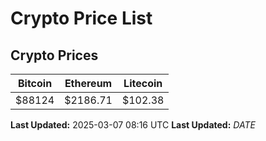 # Crypto Price List

## Crypto Prices
| Bitcoin | Ethereum | Litecoin |
| ------- | -------- | -------- |
| $88124 | $2186.71 | $102.38 |
**Last Updated:** 2025-03-07 08:16 UTC
**Last Updated:** $DATE$
